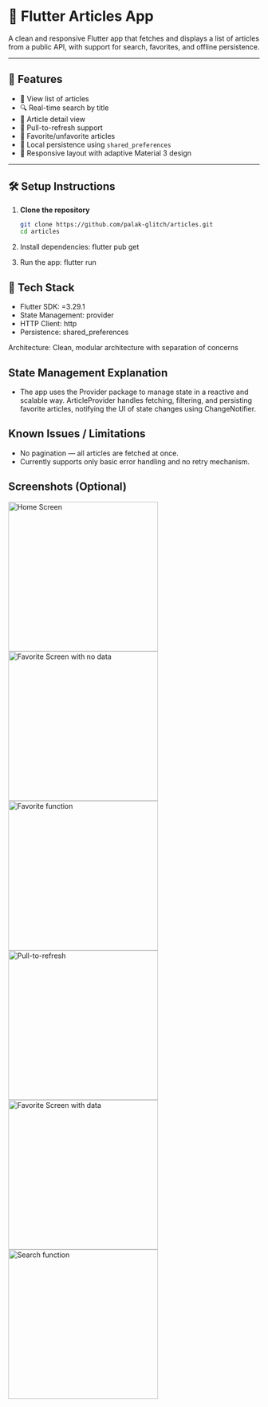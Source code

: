 # 📰 Flutter Articles App

A clean and responsive Flutter app that fetches and displays a list of articles from a public API, with support for search, favorites, and offline persistence.

---

## 🚀 Features

- 📃 View list of articles
- 🔍 Real-time search by title
- 📄 Article detail view
- 🔄 Pull-to-refresh support
- 💖 Favorite/unfavorite articles
- 💾 Local persistence using `shared_preferences`
- 📱 Responsive layout with adaptive Material 3 design

---

## 🛠️ Setup Instructions

1. **Clone the repository**
   ```bash
   git clone https://github.com/palak-glitch/articles.git
   cd articles

2. Install dependencies:
   flutter pub get

4. Run the app:
   flutter run

## 🧰 Tech Stack
- Flutter SDK: =3.29.1 
- State Management: provider 
- HTTP Client: http
- Persistence: shared_preferences

Architecture: Clean, modular architecture with separation of concerns

## State Management Explanation
- The app uses the Provider package to manage state in a reactive and scalable way. ArticleProvider handles fetching, filtering, and 
persisting favorite articles, notifying the UI of state changes using ChangeNotifier.


## Known Issues / Limitations
- No pagination — all articles are fetched at once. 
- Currently supports only basic error handling and no retry mechanism.


## Screenshots (Optional)
[//]: # (![Home Screen]&#40;assets/1.jpg&#41;)

<img src="assets/1.jpg" width="300" alt="Home Screen">  <img src="assets/2.jpg" width="300" alt="Favorite Screen with no data">
<img src="assets/3.jpg" width="300" alt="Favorite function">  <img src="assets/4.jpg" width="300" alt="Pull-to-refresh">
<img src="assets/5.jpg" width="300" alt="Favorite Screen with data">  <img src="assets/6.jpg" width="300" alt="Search function">
